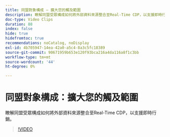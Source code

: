 ```yaml
---
title: 同盟對象構成 — 擴大您的觸及範圍
description: 瞭解同盟受眾構成如何將外部資料來源整合至Real-Time CDP，以支援即時行銷。
doc-type: Video Clips
duration: 88
index: false
hide: true
hidefromtoc: true
recommendations: noCatalog, noDisplay
exl-id: 4b705947-14ea-42a0-a5c4-8a3c5fc18389
source-git-commit: 90671959b653e120f93bca216a4da116a8f1c3bb
workflow-type: tm+mt
source-wordcount: '44'
ht-degree: 0%

---
```


# 同盟對象構成：擴大您的觸及範圍

瞭解同盟受眾構成如何將外部資料來源整合至Real-Time CDP，以支援即時行銷。

<!-- 62_S508_3442517_87_federated-audience-composition-expanding-your-reach -->
>[!VIDEO](https://video.tv.adobe.com/v/3459912/?learn=on&enablevpops=true&captions=chi_hant)
